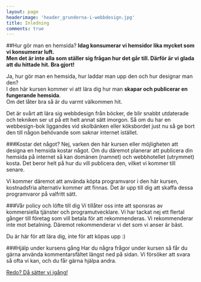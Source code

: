```yaml
---
layout: page
headerimage: 'header_grunderna-i-webbdesign.jpg'
title: Inledning
comments: true
---
```


##Hur gör man en hemsida?
<strong>Idag konsumerar vi hemsidor lika mycket som vi konsumerar luft.  
Men det är inte alla som ställer sig frågan hur det går till. Därför är vi glada att du hittade hit. Bra gjort!  </strong>

Ja, hur gör man en hemsida, hur laddar man upp den och hur designar man den?  
I den här kursen kommer vi att lära dig hur man <strong>skapar och publicerar en fungerande hemsida</strong>.  
Om det låter bra så är du varmt välkommen hit.

Det är svårt att lära sig webbdesign från böcker, de blir snabbt utdaterade och tekniken ser ut på ett helt annat sätt imorgon. Så om du har en webbesign-bok liggandes vid skolbänken eller köksbordet just nu så ge bort den till någon behövande som saknar internet istället.  

###Kostar det något?
Nej, varken den här kursen eller möjligheten att designa en hemsida kostar något. Om du däremot planerar att publicera din hemsida på internet så kan domänen (namnet) och webbhotellet (utrymmet) kosta. Det beror helt på hur du vill publicera den, vilket vi kommer till senare.  

Vi kommer däremot att använda köpta programvaror i den här kursen, kostnadsfria alternativ kommer att finnas. Det är upp till dig att skaffa dessa programvaror på valfritt sätt.

###Vår policy och löfte till dig
Vi tillåter oss inte att sponsras av kommersiella tjänster och programutvecklare. Vi har tackat nej ett flertal gånger till företag som vill betala för att rekommenderas. Vi rekommenderar inte mot betalning. Däremot rekommenderar vi det som vi anser är bäst.

Du är här för att lära dig, inte för att köpas upp :)

###Hjälp under kursens gång
Har du några frågor under kursen så får du gärna använda kommentarsfältet längst ned på sidan. Vi försöker att svara så ofta vi kan, och du får gärna hjälpa andra.

<a class="btn btn-next" href="{{ site.url }}/webbdesign/programvaror/">Redo? Då sätter vi igång!</a> 